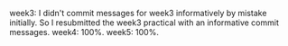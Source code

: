 week3: I didn't commit messages for week3 informatively by mistake initially. So I resubmitted the week3 practical with an informative commit messages.
week4: 100%.
week5: 100%.